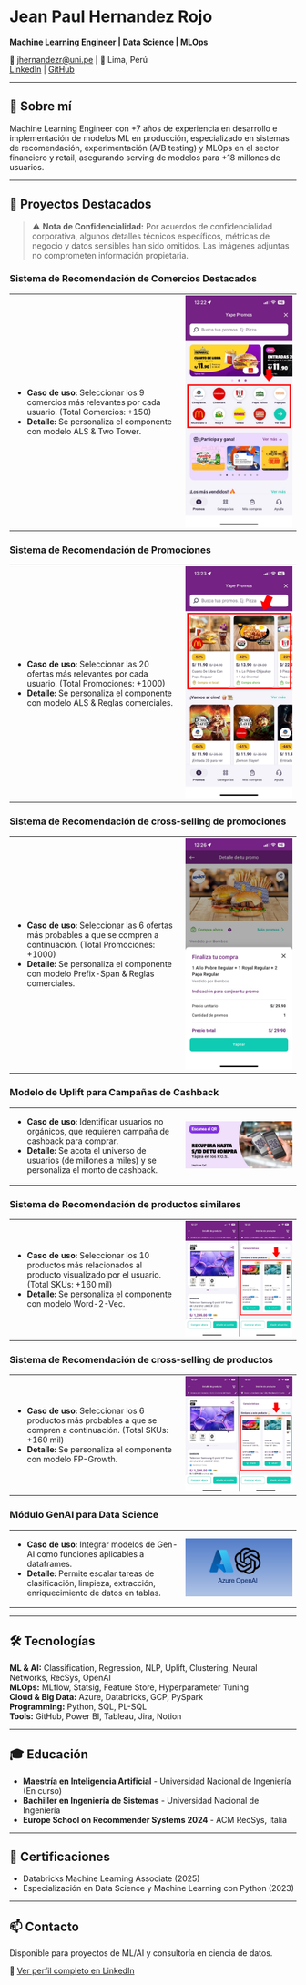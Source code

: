 # Jean Paul Hernandez Rojo
**Machine Learning Engineer | Data Science | MLOps**

📧 jhernandezr@uni.pe | 📍 Lima, Perú  
[LinkedIn](https://linkedin.com/in/jean-paul-hernandez-rojo) | [GitHub](https://github.com/JeanPaulHernandezRojo)

---

## 🎯 Sobre mí
Machine Learning Engineer con +7 años de experiencia en desarrollo e implementación de modelos ML en producción, especializado en sistemas de recomendación, experimentación (A/B testing) y MLOps en el sector financiero y retail, asegurando serving de modelos para +18 millones de usuarios.

---

## 💼 Proyectos Destacados

> ⚠️ **Nota de Confidencialidad:** Por acuerdos de confidencialidad corporativa, algunos detalles técnicos específicos, métricas de negocio y datos sensibles han sido omitidos. Las imágenes adjuntas no comprometen información propietaria.

### Sistema de Recomendación de Comercios Destacados
<table>
  <tr>
    <td width="60%">
      <ul>
        <li><strong>Caso de uso:</strong> Seleccionar los 9 comercios más relevantes por cada usuario. (Total Comercios: +150)</li>
        <li><strong>Detalle:</strong> Se personaliza el componente con modelo ALS & Two Tower.</li>
      </ul>
    </td>
    <td width="40%">
      <img src="images/recsys_comercios.jpg" width="100%" alt="Recsys Comercios">
    </td>
  </tr>
</table>

### Sistema de Recomendación de Promociones
<table>
<tr>
<td width="60%">

- **Caso de uso:** Seleccionar las 20 ofertas más relevantes por cada usuario. (Total Promociones: +1000)
- **Detalle:** Se personaliza el componente con modelo ALS & Reglas comerciales.

</td>
<td width="40%">

<img src="images/recsys_promos.jpg" width="100%" alt="Recsys Promos">

</td>
</tr>
</table>

### Sistema de Recomendación de cross-selling de promociones
<table>
<tr>
<td width="60%">

- **Caso de uso:** Seleccionar las 6 ofertas más probables a que se compren a continuación. (Total Promociones: +1000)
- **Detalle:** Se personaliza el componente con modelo Prefix-Span & Reglas comerciales.

</td>
<td width="40%">

<img src="images/recsys_promos_comp.jpg" width="100%" alt="Recsys Promos Complementarias">

</td>
</tr>
</table>

### Modelo de Uplift para Campañas de Cashback
<table>
<tr>
<td width="60%">

- **Caso de uso:** Identificar usuarios no orgánicos, que requieren campaña de cashback para comprar.
- **Detalle:** Se acota el universo de usuarios (de millones a miles) y se personaliza el monto de cashback.

</td>
<td width="40%">

<img src="images/uplift_cashback.jpg" width="100%" alt="Uplift Cashback QR">

</td>
</tr>
</table>

### Sistema de Recomendación de productos similares
<table>
<tr>
<td width="60%">

- **Caso de uso:** Seleccionar los 10 productos más relacionados al producto visualizado por el usuario. (Total SKUs: +160 mil)
- **Detalle:** Se personaliza el componente con modelo Word-2-Vec.

</td>
<td width="40%">

<img src="images/recsys_skus_sust.jpg" width="100%" alt="Recsys SKUs Sustitutos">

</td>
</tr>
</table>

### Sistema de Recomendación de cross-selling de productos
<table>
<tr>
<td width="60%">

- **Caso de uso:** Seleccionar los 6 productos más probables a que se compren a continuación. (Total SKUs: +160 mil)
- **Detalle:** Se personaliza el componente con modelo FP-Growth.

</td>
<td width="40%">

<img src="images/recsys_skus_comp.jpg" width="100%" alt="Recsys SKUs Complementarios">

</td>
</tr>
</table>

### Módulo GenAI para Data Science
<table>
<tr>
<td width="60%">

- **Caso de uso:** Integrar modelos de Gen-AI como funciones aplicables a dataframes.
- **Detalle:** Permite escalar tareas de clasificación, limpieza, extracción, enriquecimiento de datos en tablas.

</td>
<td width="40%">

<img src="images/genai.jpg" width="100%" alt="Modulo GenAI">

</td>
</tr>
</table>

---

## 🛠️ Tecnologías

**ML & AI:** Classification, Regression, NLP, Uplift, Clustering, Neural Networks, RecSys, OpenAI  
**MLOps:** MLflow, Statsig, Feature Store, Hyperparameter Tuning  
**Cloud & Big Data:** Azure, Databricks, GCP, PySpark  
**Programming:** Python, SQL, PL-SQL  
**Tools:** GitHub, Power BI, Tableau, Jira, Notion

---

## 🎓 Educación
- **Maestría en Inteligencia Artificial** - Universidad Nacional de Ingeniería (En curso)
- **Bachiller en Ingeniería de Sistemas** - Universidad Nacional de Ingeniería
- **Europe School on Recommender Systems 2024** - ACM RecSys, Italia

---

## 📜 Certificaciones
- Databricks Machine Learning Associate (2025)
- Especialización en Data Science y Machine Learning con Python (2023)

---

## 📫 Contacto
Disponible para proyectos de ML/AI y consultoría en ciencia de datos.

💼 [Ver perfil completo en LinkedIn](https://linkedin.com/in/jean-paul-hernandez-rojo)
